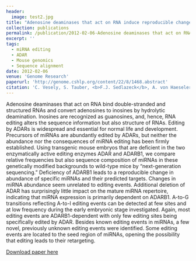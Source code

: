 ```yaml
---
header:
  image: test2.jpg
title: "Adenosine deaminases that act on RNA induce reproducible changes in abundance and sequence of embryonic miRNAs"
collection: publications
permalink: /publication/2012-02-06-Adenosine deaminases that act on RNA induce reproducible changes in abundance and sequence of embryonic miRNAs-number-2
excerpt: ''
tags:
  - miRNA editing
  - ADAR
  - Mouse genomics
  - Sequence alignment 
date: 2012-02-06
venue: 'Genome Research'
paperurl: 'http://genome.cshlp.org/content/22/8/1468.abstract'
citation: 'C. Vesely, S. Tauber, <b>F.J. Sedlazeck</b>, A. von Haeseler, and M.F. Jantsch (2012). &quot;Adenosine deaminases that act on RNA induce reproducible changes in abundance and sequence of embryonic miRNAs.&quot; <i>Genome Research</i>. 22, 1468-1476.'
---
```


Adenosine deaminases that act on RNA bind double-stranded and structured RNAs and convert adenosines to inosines by hydrolytic deamination. Inosines are recognized as guanosines, and, hence, RNA editing alters the sequence information but also structure of RNAs. Editing by ADARs is widespread and essential for normal life and development. Precursors of miRNAs are abundantly edited by ADARs, but neither the abundance nor the consequences of miRNA editing has been firmly established. Using transgenic mouse embryos that are deficient in the two enzymatically active editing enzymes ADAR and ADARB1, we compare relative frequencies but also sequence composition of miRNAs in these genetically modified backgrounds to wild-type mice by “next-generation sequencing.” Deficiency of ADARB1 leads to a reproducible change in abundance of specific miRNAs and their predicted targets. Changes in miRNA abundance seem unrelated to editing events. Additional deletion of ADAR has surprisingly little impact on the mature miRNA repertoire, indicating that miRNA expression is primarily dependent on ADARB1. A-to-G transitions reflecting A-to-I editing events can be detected at few sites and at low frequency during the early embryonic stage investigated. Again, most editing events are ADARB1-dependent with only few editing sites being specifically edited by ADAR. Besides known editing events in miRNAs, a few novel, previously unknown editing events were identified. Some editing events are located to the seed region of miRNAs, opening the possibility that editing leads to their retargeting.


[Download paper here](http://genome.cshlp.org/content/22/8/1468.abstract)

